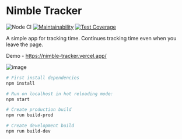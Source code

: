 # Nimble Tracker

![Node CI](https://github.com/siniiitsa/nimble-tracker/workflows/Node%20CI/badge.svg)
[![Maintainability](https://api.codeclimate.com/v1/badges/1c395470070a5df94066/maintainability)](https://codeclimate.com/github/siniiitsa/nimble-tracker/maintainability)
[![Test Coverage](https://api.codeclimate.com/v1/badges/1c395470070a5df94066/test_coverage)](https://codeclimate.com/github/siniiitsa/nimble-tracker/test_coverage)

A simple app for tracking time. Continues tracking time even when you leave the page.

Demo - https://nimble-tracker.vercel.app/

![image](https://i.imgur.com/xlivQtr.png)

```sh
# First install dependencies
npm install

# Run on localhost in hot reloading mode:
npm start

# Create production build
npm run build-prod

# Create development build
npm run build-dev
```
